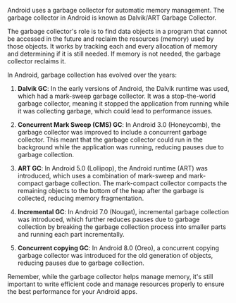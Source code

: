 
Android uses a garbage collector for automatic memory management. The garbage collector in Android is known as Dalvik/ART Garbage Collector. 

The garbage collector's role is to find data objects in a program that cannot be accessed in the future and reclaim the resources (memory) used by those objects. It works by tracking each and every allocation of memory and determining if it is still needed. If memory is not needed, the garbage collector reclaims it.

In Android, garbage collection has evolved over the years:

1. **Dalvik GC**: In the early versions of Android, the Dalvik runtime was used, which had a mark-sweep garbage collector. It was a stop-the-world garbage collector, meaning it stopped the application from running while it was collecting garbage, which could lead to performance issues.

2. **Concurrent Mark Sweep (CMS) GC**: In Android 3.0 (Honeycomb), the garbage collector was improved to include a concurrent garbage collector. This meant that the garbage collector could run in the background while the application was running, reducing pauses due to garbage collection.

3. **ART GC**: In Android 5.0 (Lollipop), the Android runtime (ART) was introduced, which uses a combination of mark-sweep and mark-compact garbage collection. The mark-compact collector compacts the remaining objects to the bottom of the heap after the garbage is collected, reducing memory fragmentation.

4. **Incremental GC**: In Android 7.0 (Nougat), incremental garbage collection was introduced, which further reduces pauses due to garbage collection by breaking the garbage collection process into smaller parts and running each part incrementally.

5. **Concurrent copying GC**: In Android 8.0 (Oreo), a concurrent copying garbage collector was introduced for the old generation of objects, reducing pauses due to garbage collection.

Remember, while the garbage collector helps manage memory, it's still important to write efficient code and manage resources properly to ensure the best performance for your Android apps.